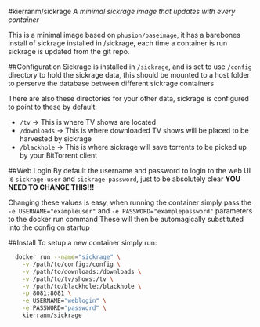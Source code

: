 #kierranm/sickrage
<i>A minimal sickrage image that updates with every container</i>

This is a minimal image based on ```phusion/baseimage```, it has a barebones
 install of sickrage installed in /sickrage, each time a container is run
 sickrage is updated from the git repo.

 ##Configuration
  Sickrage is installed in ```/sickrage```, and is set to use ```/config``` directory to hold the sickrage data, this should be mounted to a host folder to perserve the database between different sickrage containers

  There are also these directories for your other data, sickrage is configured to
  point to these by default:
  * ```/tv``` -> This is where TV shows are located
  * ```/downloads``` -> This is where downloaded TV shows will be placed to be harvested by sickrage
  * ```/blackhole``` -> This is where sickrage will save torrents to be picked up by your BitTorrent client

  ##Web Login
  By default the username and password to login to the web UI is ```sickrage-user``` and ```sickrage-password```,
   just to be absolutely clear <b>YOU NEED TO CHANGE THIS!!!</b>

 Changing these values is easy, when running the container simply pass the
 ```-e USERNAME="exampleuser"``` and ```-e PASSWORD="examplepassword"``` parameters to the docker run command
 These will then be automagically substituted into the config on startup

  ##Install
  To setup a new container simply run:
  ```bash
    docker run --name="sickrage" \
      -v /path/to/config:/config \
      -v /path/to/downloads:/downloads \
      -v /path/to/tv/shows:/tv \
      -v /path/to/blackhole:/blackhole \
      -p 8081:8081 \
      -e USERNAME="weblogin" \
      -e PASSWORD="password" \
      kierranm/sickrage
  ```
